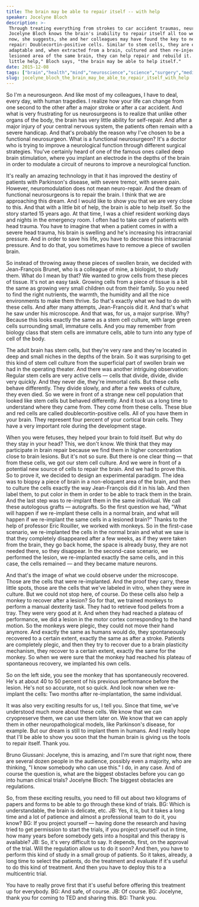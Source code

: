 ```yaml
---
title: The brain may be able to repair itself -- with help
speaker: Jocelyne Bloch
description: >-
 Through treating everything from strokes to car accident traumas, neurosurgeon
 Jocelyne Bloch knows the brain's inability to repair itself all too well. But
 now, she suggests, she and her colleagues may have found the key to neural
 repair: Doublecortin-positive cells. Similar to stem cells, they are extremely
 adaptable and, when extracted from a brain, cultured and then re-injected in a
 lesioned area of the same brain, they can help repair and rebuild it. "With a
 little help," Bloch says, "the brain may be able to help itself."
date: 2015-12-08
tags: ["brain","health","mind","neuroscience","science","surgery","medical-research","medicine"]
slug: jocelyne_bloch_the_brain_may_be_able_to_repair_itself_with_help
---
```


So I'm a neurosurgeon. And like most of my colleagues, I have to deal, every day, with
human tragedies. I realize how your life can change from one second to the other after a
major stroke or after a car accident. And what is very frustrating for us neurosurgeons is
to realize that unlike other organs of the body, the brain has very little ability for
self-repair. And after a major injury of your central nervous system, the patients often
remain with a severe handicap. And that's probably the reason why I've chosen to be a
functional neurosurgeon. What is a functional neurosurgeon? It's a doctor who is trying to
improve a neurological function through different surgical strategies. You've certainly
heard of one of the famous ones called deep brain stimulation, where you implant an
electrode in the depths of the brain in order to modulate a circuit of neurons to improve
a neurological function.

It's really an amazing technology in that it has improved the destiny of patients with
Parkinson's disease, with severe tremor, with severe pain. However, neuromodulation does
not mean neuro-repair. And the dream of functional neurosurgeons is to repair the brain. I
think that we are approaching this dream. And I would like to show you that we are very
close to this. And that with a little bit of help, the brain is able to help itself. So the
story started 15 years ago. At that time, I was a chief resident working days and nights
in the emergency room. I often had to take care of patients with head trauma. You have to
imagine that when a patient comes in with a severe head trauma, his brain is swelling and
he's increasing his intracranial pressure. And in order to save his life, you have to
decrease this intracranial pressure. And to do that, you sometimes have to remove a piece
of swollen brain.

So instead of throwing away these pieces of swollen brain, we decided with Jean-François
Brunet, who is a colleague of mine, a biologist, to study them. What do I mean by that? We
wanted to grow cells from these pieces of tissue. It's not an easy task. Growing cells
from a piece of tissue is a bit the same as growing very small children out from their
family. So you need to find the right nutrients, the warmth, the humidity and all the nice
environments to make them thrive. So that's exactly what we had to do with these cells.
And after many attempts, Jean-François did it. And that's what he saw under his
microscope. And that was, for us, a major surprise. Why? Because this looks exactly the
same as a stem cell culture, with large green cells surrounding small, immature cells. And
you may remember from biology class that stem cells are immature cells, able to turn into
any type of cell of the body.

The adult brain has stem cells, but they're very rare and they're located in deep and
small niches in the depths of the brain. So it was surprising to get this kind of stem
cell culture from the superficial part of swollen brain we had in the operating
theater. And there was another intriguing observation: Regular stem cells are very active
cells — cells that divide, divide, divide very quickly. And they never die, they're
immortal cells. But these cells behave differently. They divide slowly, and after a few
weeks of culture, they even died. So we were in front of a strange new cell population
that looked like stem cells but behaved differently. And it took us a long time to
understand where they came from. They come from these cells. These blue and red cells are
called doublecortin-positive cells. All of you have them in your brain. They represent
four percent of your cortical brain cells. They have a very important role during the
development stage.

When you were fetuses, they helped your brain to fold itself. But why do they stay in your
head? This, we don't know. We think that they may participate in brain repair because we
find them in higher concentration close to brain lesions. But it's not so sure. But there
is one clear thing — that from these cells, we got our stem cell culture. And we were in
front of a potential new source of cells to repair the brain. And we had to prove this. So
to prove it, we decided to design an experimental paradigm. The idea was to biopsy a piece
of brain in a non-eloquent area of the brain, and then to culture the cells exactly the
way Jean-François did it in his lab. And then label them, to put color in them in order to
be able to track them in the brain. And the last step was to re-implant them in the same
individual. We call these autologous grafts — autografts. So the first question we had,
"What will happen if we re-implant these cells in a normal brain, and what will happen if
we re-implant the same cells in a lesioned brain?" Thanks to the help of professor Eric
Rouiller, we worked with monkeys. So in the first-case scenario, we re-implanted the cells
in the normal brain and what we saw is that they completely disappeared after a few weeks,
as if they were taken from the brain, they go back home, the space is already busy, they
are not needed there, so they disappear. In the second-case scenario, we performed the
lesion, we re-implanted exactly the same cells, and in this case, the cells remained — and
they became mature neurons.

And that's the image of what we could observe under the microscope. Those are the cells
that were re-implanted. And the proof they carry, these little spots, those are the cells
that we've labeled in vitro, when they were in culture. But we could not stop here, of
course. Do these cells also help a monkey to recover after a lesion? So for that, we
trained monkeys to perform a manual dexterity task. They had to retrieve food pellets from
a tray. They were very good at it. And when they had reached a plateau of performance, we
did a lesion in the motor cortex corresponding to the hand motion. So the monkeys were
plegic, they could not move their hand anymore. And exactly the same as humans would do,
they spontaneously recovered to a certain extent, exactly the same as after a stroke.
Patients are completely plegic, and then they try to recover due to a brain plasticity
mechanism, they recover to a certain extent, exactly the same for the monkey. So when we
were sure that the monkey had reached his plateau of spontaneous recovery, we implanted
his own cells.

So on the left side, you see the monkey that has spontaneously recovered. He's at about 40
to 50 percent of his previous performance before the lesion. He's not so accurate, not so
quick. And look now when we re-implant the cells: Two months after re-implantation, the
same individual.

It was also very exciting results for us, I tell you. Since that time, we've understood
much more about these cells. We know that we can cryopreserve them, we can use them later
on. We know that we can apply them in other neuropathological models, like Parkinson's
disease, for example. But our dream is still to implant them in humans. And I really hope
that I'll be able to show you soon that the human brain is giving us the tools to repair
itself. Thank you.

Bruno Giussani: Jocelyne, this is amazing, and I'm sure that right now, there are several
dozen people in the audience, possibly even a majority, who are thinking, "I know somebody
who can use this." I do, in any case. And of course the question is, what are the biggest
obstacles before you can go into human clinical trials? Jocelyne Bloch: The biggest
obstacles are regulations. 

So, from these exciting results, you need to fill out about two kilograms of papers and
forms to be able to go through these kind of trials. BG: Which is understandable, the brain
is delicate, etc. JB: Yes, it is, but it takes a long time and a lot of patience and almost
a professional team to do it, you know? BG: If you project yourself — having done the
research and having tried to get permission to start the trials, if you project yourself
out in time, how many years before somebody gets into a hospital and this therapy is
available? JB: So, it's very difficult to say. It depends, first, on the approval of the
trial. Will the regulation allow us to do it soon? And then, you have to perform this kind
of study in a small group of patients. So it takes, already, a long time to select the
patients, do the treatment and evaluate if it's useful to do this kind of treatment. And
then you have to deploy this to a multicentric trial.

You have to really prove first that it's useful before offering this treatment up for
everybody. BG: And safe, of course. JB: Of course. BG: Jocelyne, thank you for coming to TED
and sharing this. BG: Thank you.

<!--
ad_duration=3.33
event="TEDGlobal>Geneva"
external_start_time=0
intro_duration=11.82
is_subtitle_required="False"
is_talk_featured="True"
language="en"
language_swap="False"
native_language="en"
number_of_related_talks=6
number_of_speakers=1
number_of_subtitled_videos=33
number_of_tags=8
number_of_talk_download_languages=34
number_of_talk_more_resources=0
number_of_talk_recommendations=0
number_of_talks_take_actions=0
post_ad_duration=0.83
published_timestamp="2016-02-15 16:10:08"
recording_date="2015-12-08"
speaker_description="Functional neurosurgeon"
speaker_is_published=1
speaker_name="Jocelyne Bloch"
talk_name="The brain may be able to repair itself -- with help"
talks_tags=["brain","health","mind","neuroscience","science","surgery","medical-research","medicine"]
url_audio="https://download.ted.com/talks/JocelyneBloch_2015G.mp3?apikey=acme-roadrunner"
url_photo_speaker="https://pe.tedcdn.com/images/ted/0cb1a12ca6665e404437a2461e0b51c4491569e7_254x191.jpg"
url_photo_talk="https://s3.amazonaws.com/talkstar-photos/uploads/4575bffc-5f15-4a82-bc30-4be56809bead/JocelyneBloch_2015G-embed.jpg"
url_webpage="https://www.ted.com/talks/jocelyne_bloch_the_brain_may_be_able_to_repair_itself_with_help"
video_type_name="TED Stage Talk"
-->